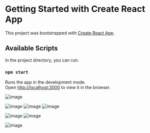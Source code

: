 # Getting Started with Create React App

This project was bootstrapped with [Create React App](https://github.com/facebook/create-react-app).

## Available Scripts

In the project directory, you can run:

### `npm start`

Runs the app in the development mode.\
Open [http://localhost:3000](http://localhost:3000) to view it in the browser.

![image](https://user-images.githubusercontent.com/69525844/137643766-c6b2a76a-0499-4d0a-9664-4e9e8f472e05.png)

![image](https://user-images.githubusercontent.com/69525844/137456439-ef48cffd-9914-44b2-8381-799bf9bd8aa6.png)
![image](https://user-images.githubusercontent.com/69525844/137456505-821ea0d0-e9d7-4efe-92a1-f6be9555df13.png)
![image](https://user-images.githubusercontent.com/69525844/137456562-974b4ec8-62ff-4d77-a09e-4ebbc6d24297.png)

![image](https://user-images.githubusercontent.com/69525844/137602152-d2bcf80e-6bd4-426f-9e53-1b506c8810eb.png)
![image](https://user-images.githubusercontent.com/69525844/137602159-c8cca9df-2c5a-41af-9014-a7364291a534.png)

![image](https://user-images.githubusercontent.com/69525844/137643797-96740348-4465-4851-9aad-b781f73977cd.png)

